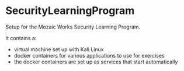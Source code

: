 # SecurityLearningProgram

Setup for the Mozaic Works Security Learning Program.

It contains a:

* virtual machine set up with Kali Linux
* docker containers for various applications to use for exercises
* the docker containers are set up as services that start automatically
